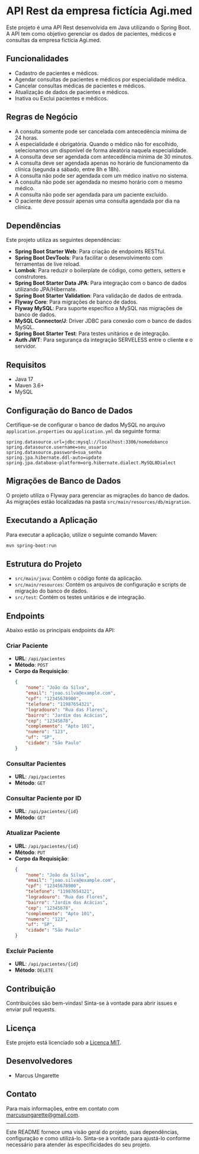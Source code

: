 # API Rest da empresa fictícia Agi.med

Este projeto é uma API Rest desenvolvida em Java utilizando o Spring Boot. A API tem como objetivo gerenciar os dados de pacientes, médicos e consultas da empresa fictícia Agi.med. 

## Funcionalidades

- Cadastro de pacientes e médicos.
- Agendar consultas de pacientes e médicos por especialidade médica.
- Cancelar consultas médicas de pacientes e médicos.
- Atualização de dados de pacientes e médicos.
- Inativa ou Exclui pacientes e médicos.

## Regras de Negócio

- A consulta somente pode ser cancelada com antecedência mínima de 24 horas.
- A especialidade é obrigatória. Quando o médico não for escolhido, selecionamos um disponível de forma aleatória naquela especialidade.
- A consulta deve ser agendada com antecedência mínima de 30 minutos.
- A consulta deve ser agendada apenas no horário de funcionamento da clínica (segunda a sábado, entre 8h e 18h).
- A consulta não pode ser agendada com um médico inativo no sistema.
- A consulta não pode ser agendada no mesmo horário com o mesmo médico.
- A consulta não pode ser agendada para um paciente excluído.
- O paciente deve possuir apenas uma consulta agendada por dia na clínica.

## Dependências

Este projeto utiliza as seguintes dependências:

- **Spring Boot Starter Web**: Para criação de endpoints RESTful.
- **Spring Boot DevTools**: Para facilitar o desenvolvimento com ferramentas de live reload.
- **Lombok**: Para reduzir o boilerplate de código, como getters, setters e construtores.
- **Spring Boot Starter Data JPA**: Para integração com o banco de dados utilizando JPA/Hibernate.
- **Spring Boot Starter Validation**: Para validação de dados de entrada.
- **Flyway Core**: Para migrações de banco de dados.
- **Flyway MySQL**: Para suporte específico a MySQL nas migrações de banco de dados.
- **MySQL Connector/J**: Driver JDBC para conexão com o banco de dados MySQL.
- **Spring Boot Starter Test**: Para testes unitários e de integração.
- **Auth JWT**: Para segurança da integração SERVELESS entre o cliente e o servidor.

## Requisitos

- Java 17
- Maven 3.6+
- MySQL

## Configuração do Banco de Dados

Certifique-se de configurar o banco de dados MySQL no arquivo `application.properties` ou `application.yml` da seguinte forma:

```properties
spring.datasource.url=jdbc:mysql://localhost:3306/nomedobanco
spring.datasource.username=seu_usuario
spring.datasource.password=sua_senha
spring.jpa.hibernate.ddl-auto=update
spring.jpa.database-platform=org.hibernate.dialect.MySQL8Dialect
```

## Migrações de Banco de Dados

O projeto utiliza o Flyway para gerenciar as migrações do banco de dados. As migrações estão localizadas na pasta `src/main/resources/db/migration`.

## Executando a Aplicação

Para executar a aplicação, utilize o seguinte comando Maven:

```bash
mvn spring-boot:run
```

## Estrutura do Projeto

- `src/main/java`: Contém o código fonte da aplicação.
- `src/main/resources`: Contém os arquivos de configuração e scripts de migração do banco de dados.
- `src/test`: Contém os testes unitários e de integração.

## Endpoints

Abaixo estão os principais endpoints da API:

### Criar Paciente

- **URL**: `/api/pacientes`
- **Método**: `POST`
- **Corpo da Requisição**:
  ```json
  {
      "nome": "João da Silva",
      "email": "joao.silva@example.com",
      "cpf": "12345678900",
      "telefone": "11987654321",
      "logradouro": "Rua das Flores",
      "bairro": "Jardim das Acácias",
      "cep": "12345678",
      "complemento": "Apto 101",
      "numero": "123",
      "uf": "SP",
      "cidade": "São Paulo"
  }
  ```

### Consultar Pacientes

- **URL**: `/api/pacientes`
- **Método**: `GET`

### Consultar Paciente por ID

- **URL**: `/api/pacientes/{id}`
- **Método**: `GET`

### Atualizar Paciente

- **URL**: `/api/pacientes/{id}`
- **Método**: `PUT`
- **Corpo da Requisição**:
  ```json
  {
      "nome": "João da Silva",
      "email": "joao.silva@example.com",
      "cpf": "12345678900",
      "telefone": "11987654321",
      "logradouro": "Rua das Flores",
      "bairro": "Jardim das Acácias",
      "cep": "12345678",
      "complemento": "Apto 101",
      "numero": "123",
      "uf": "SP",
      "cidade": "São Paulo"
  }
  ```

### Excluir Paciente

- **URL**: `/api/pacientes/{id}`
- **Método**: `DELETE`

## Contribuição

Contribuições são bem-vindas! Sinta-se à vontade para abrir issues e enviar pull requests.

## Licença

Este projeto está licenciado sob a [Licença MIT](LICENSE).

## Desenvolvedores

- Marcus Ungarette

## Contato

Para mais informações, entre em contato com [marcusungarette@gmail.com](mailto:marcusungarette@gmail.com).

---

Este README fornece uma visão geral do projeto, suas dependências, configuração e como utilizá-lo. Sinta-se à vontade para ajustá-lo conforme necessário para atender às especificidades do seu projeto.

